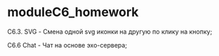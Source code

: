 # moduleC6_homework

С6.3. SVG - Смена одной svg иконки на другую по клику на кнопку;

C6.6 Chat - Чат на основе эхо-сервера;

